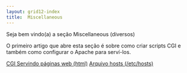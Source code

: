 ```yaml
---
layout: grid12-index
title:  Miscellaneous
---
```


Seja bem vindo(a) a seção Miscellaneous (diversos)
   

O primeiro artigo que abre esta seção é sobre como criar scripts CGI e também como configurar o Apache para serví-los.


<div class="list-group">
    <a href="/misc/cgi-common-gateway-interface/" class="list-group-item">CGI Servindo páginas web (html)</a>
    <a href="/misc/arquivo-hosts/" class="list-group-item">Arquivo hosts (/etc/hosts)</a>
</div> 